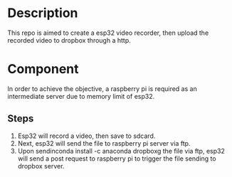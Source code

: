 # Description
This repo is aimed to create a esp32 video recorder, then upload the recorded video to dropbox through a http.

# Component
In order to achieve the objective, a raspberry pi is required as an intermediate server due to memory limit of esp32.

## Steps
1. Esp32 will record a video, then save to sdcard.
2. Next, esp32 will send the file to raspberry pi server via ftp.
3. Upon sendinconda install -c anaconda dropboxg the file via ftp, esp32 will send a post request to raspberry pi to trigger the file sending to dropbox server.